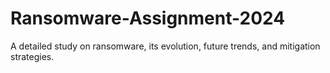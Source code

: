 # Ransomware-Assignment-2024
A detailed study on ransomware, its evolution, future trends, and mitigation strategies.
